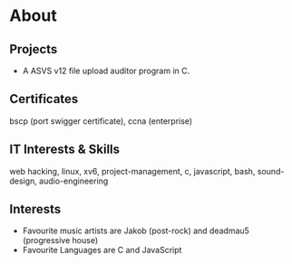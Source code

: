 # About

## Projects
- A ASVS v12 file upload auditor program in C.

## Certificates

bscp (port swigger certificate), ccna (enterprise)

## IT Interests & Skills

web hacking, linux, xv6, project-management, c, javascript, bash, sound-design, audio-engineering

## Interests
- Favourite music artists are Jakob (post-rock) and deadmau5 (progressive house)
- Favourite Languages are C and JavaScript
